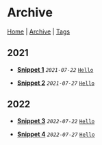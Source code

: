 # Archive

[Home](../README.md) | [Archive](./archive.md) | [Tags](./tags.md)

## 2021
- __[Snippet 1](../src/2021/7/22/s1/README.md)__
  _`2021-07-22`_
  [`Hello`](./tags.md#Hello)

- __[Snippet 2](../src/2021/7/27/s2/README.md)__
  _`2021-07-27`_
  [`Hello`](./tags.md#Hello)

## 2022
- __[Snippet 3](../src/2022/7/22/s3/README.md)__
  _`2022-07-22`_
  [`Hello`](./tags.md#Hello)

- __[Snippet 4](../src/2022/7/27/s4/README.md)__
  _`2022-07-27`_
  [`Hello`](./tags.md#Hello)
